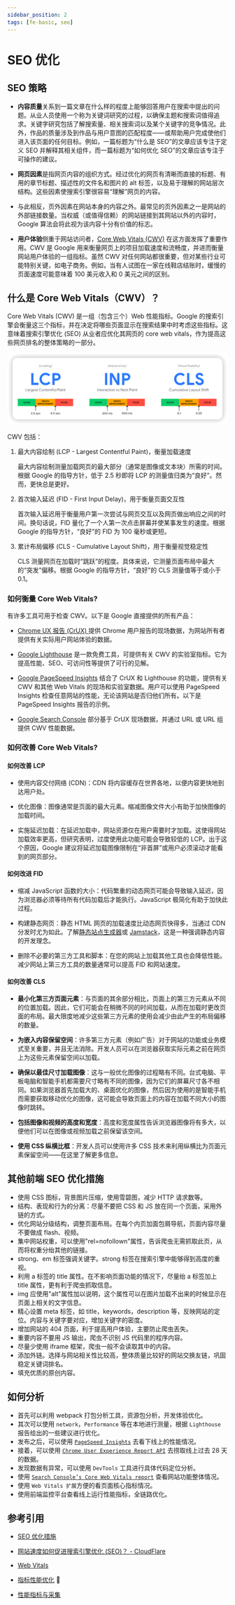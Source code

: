 ```yaml
---
sidebar_position: 2
tags: [fe-basic, seo]
---
```


# SEO 优化

## SEO 策略

- **内容质量**关系到一篇文章在什么样的程度上能够回答用户在搜索中提出的问题。从业人员使用一个称为关键词研究的过程，以确保主题和搜索词值得追求。关键字研究包括了解搜索量、相关搜索词以及某个关键字的竞争情况。此外，作品的质量涉及到作品与用户意图的匹配程度——或帮助用户完成使他们进入该页面的任何目标。例如，一篇标题为“什么是 SEO”的文章应该专注于定义 SEO 并解释其相关组件，而一篇标题为“如何优化 SEO”的文章应该专注于可操作的建议。

- **网页因素**是指网页内容的组织方式。经过优化的网页有清晰而直接的标题、有用的章节标题、描述性的文件名和图片的 alt 标签，以及易于理解的网站层次结构。这些因素使搜索引擎很容易“理解”网页的内容。

- 与此相反，页外因素在网站本身的内容之外。最常见的页外因素之一是网站的外部链接数量。当权威（或值得信赖）的网站链接到其网站以外的内容时，Google 算法会将此视为该内容十分有价值的标志。

- **用户体验**侧重于网站访问者，[Core Web Vitals (CWV)](https://www.cloudflare.com/zh-cn/learning/performance/what-are-core-web-vitals/) 在这方面发挥了重要作用。CWV 是 Google 用来衡量网页上的项目加载速度和流畅度，并进而衡量网站用户体验的一组指标。虽然 CWV 对任何网站都很重要，但对某些行业可能特别关键，如电子商务。例如，当有人试图在一家在线鞋店结账时，缓慢的页面速度可能意味着 100 美元收入和 0 美元之间的区别。

## 什么是 Core Web Vitals（CWV）？

Core Web Vitals (CWV) 是一组（包含三个）Web 性能指标。Google 的搜索引擎会衡量这三个指标，并在决定将哪些页面显示在搜索结果中时考虑这些指标。这意味着搜索引擎优化 (SEO) 从业者应优化其网页的 core web vitals，作为提高这些网页排名的整体策略的一部分。

![](./core-web-vitals.png)

CWV 包括：

1. 最大内容绘制 (LCP - Largest Contentful Paint)，衡量加载速度

   最大内容绘制测量加载网页的最大部分（通常是图像或文本块）所需的时间。
   根据 Google 的指导方针，低于 2.5 秒即将 LCP 的测量值归类为“良好”。然而，更快总是更好。

2. 首次输入延迟 (FID - First Input Delay)，用于衡量页面交互性

   首次输入延迟用于衡量用户第一次尝试与网页交互以及网页做出响应之间的时间。换句话说，FID 量化了一个人第一次点击屏幕并使某事发生的速度。根据 Google 的指导方针，“良好”的 FID 为 100 毫秒或更短。

3. 累计布局偏移 (CLS - Cumulative Layout Shift)，用于衡量视觉稳定性

   CLS 测量网页在加载时“跳跃”的程度。具体来说，它测量页面布局中最大的“突发”偏移。根据 Google 的指导方针，“良好”的 CLS 测量值等于或小于 0.1。

### 如何衡量 Core Web Vitals?

有许多工具可用于检查 CWV。以下是 Google 直接提供的所有产品：

- [Chrome UX 报告 (CrUX) ](https://developer.chrome.com/docs/crux?hl=zh-cn)提供 Chrome 用户报告的现场数据，为网站所有者提供有关实际用户网站体验的数据。

- [Google Lighthouse](https://developer.chrome.com/docs/lighthouse/overview?hl=zh-cn) 是一款免费工具，可提供有关 CWV 的实验室指标。它为提高性能、SEO、可访问性等提供了可行的见解。

- [Google PageSpeed Insights](https://pagespeed.web.dev/) 结合了 CrUX 和 Lighthouse 的功能，提供有关 CWV 和其他 Web Vitals 的现场和实验室数据。用户可以使用 PageSpeed Insights 检查任意网站的性能，无论该网站是否归他们所有。以下是 PageSpeed Insights 报告的示例。

- [Google Search Console](https://search.google.com/search-console/about) 部分基于 CrUX 现场数据，并通过 URL 或 URL 组提供 CWV 性能数据。

### 如何改善 Core Web Vitals?

#### 如何改善 LCP

- 使用内容交付网络 (CDN)：CDN 将内容缓存在世界各地，以便内容更快地到达用户处。

- 优化图像：图像通常是页面的最大元素。缩减图像文件大小有助于加快图像的加载时间。

- 实施延迟加载：在延迟加载中，网站资源仅在用户需要时才加载。这使得网站加载效率更高，但研究表明，过度使用此功能可能会导致较低的 LCP。出于这个原因，Google 建议将延迟加载图像限制在“非首屏”或用户必须滚动才能看到的网页部分。

#### 如何改进 FID

- 缩减 JavaScript 函数的大小：代码繁重的动态网页可能会导致输入延迟，因为浏览器必须等待所有代码加载后才能执行。JavaScript 极简化有助于加快此过程。

- 构建静态网页：静态 HTML 网页的加载速度比动态网页快得多，当通过 CDN 分发时尤为如此。了解[静态站点生成器](https://www.cloudflare.com/zh-cn/learning/performance/static-site-generator/)或 [Jamstack](https://www.cloudflare.com/zh-cn/learning/performance/what-is-jamstack/)，这是一种强调静态内容的开发理念。

- 删除不必要的第三方工具和脚本：在您的网站上加载其他工具也会降低性能。减少网站上第三方工具的数量通常可以提高 FID 和网站速度。

#### 如何改善 CLS

- **最小化第三方页面元素**：与页面的其余部分相比，页面上的第三方元素从不同的位置加载。因此，它们可能会在稍微不同的时间加载，从而在加载时更改页面的布局。最大限度地减少这些第三方元素的使用会减少由此产生的布局偏移的数量。

- **为嵌入内容保留空间**：许多第三方元素（例如广告）对于网站的功能或业务模式至关重要，并且无法消除。开发人员可以在浏览器获取实际元素之前在网页上为这些元素保留空间以加载。

- **确保以最佳尺寸加载图像**：这与一般优化图像的过程略有不同。台式电脑、平板电脑和智能手机都需要尺寸略有不同的图像，因为它们的屏幕尺寸各不相同。如果浏览器首先加载大的、桌面优化的图像，然后因为使用的是智能手机而需要获取移动优化的图像，这可能会导致页面上的内容在加载不同大小的图像时跳转。

- **包括图像和视频的高度和宽度**：高度和宽度属性告诉浏览器图像将有多大，以便他们可以在图像或视频加载之前保留该空间。

- **使用 CSS 纵横比框**：开发人员可以使用许多 CSS 技术来利用纵横比为页面元素保留空间——在这里了解更多信息。

## 其他前端 SEO 优化措施

- 使用 CSS 图标，背景图片压缩，使用雪碧图，减少 HTTP 请求数等。
- 结构、表现和行为的分离：尽量不要把 CSS 和 JS 放在同一个页面，采用外链的方式。
- 优化网站分级结构，调整页面布局。在每个内页加面包屑导航，页面内容尽量不要做成 flash、视频。
- 集中网站权重，可以使用"rel=nofollown"属性，告诉爬虫无需抓取此页，从而将权重分绐其他的链接。
- strong、em 标签强调关键字。strong 标签在搜索引擎中能够得到高度的重视。
- 利用 a 标签的 title 属性。在不影响页面功能的情况下，尽量绐 a 标签加上 title 属性，更有利于爬虫抓取信息。
- img 应使用"alt"属性加以说明，这个属性可以在图片加载不出来的时候显示在页面上相关的文字信息。
- 精心设置 meta 标签，如 title，keywords，description 等，反映网站的定位。内容与关键字要对应，增加关键字的密度。
- 增加网站的 404 页面，利于提高用户体验，主要防止爬虫丟失。
- 重要内容不要用 JS 输出，爬虫不识别 JS 代码里的程序内容。
- 尽量少使用 iframe 框架，爬虫一般不会读取其中的内容。
- 添加外链。选择与网站相关性比较高，整体质量比较好的网站交换友链，巩固稳定关键词排名。
- 填充优质的原创内容。

## 如何分析

- 首先可以利用 webpack 打包分析工具，资源包分析，开发体验优化。
- 其次可以使用 `network`，`Performance` 等在本地进行测量，根据 `Lighthouse` 报告给出的一些建议进行优化。
- 发布之后，可以使用 [`PageSpeed Insights`](https://pagespeed.web.dev/) 去看下线上的性能情况。
- 接着，可以使用 [`Chrome User Experience Report API`](https://developer.chrome.com/docs/crux) 去捞取线上过去 28 天的数据。
- 发现数据有异常，可以使用 `DevTools` 工具进行具体代码定位分析。
- 使用 [`Search Console’s Core Web Vitals report`](https://search.google.com/search-console/core-web-vitals) 查看网站功能整体情况。
- 使用 `Web Vitals 扩展`方便的看页面核心指标情况。
- 使用前端监控平台查看线上运行性能指标，全链路优化。

## 参考引用

- [SEO 优化措施](https://jonny-wei.github.io/blog/devops/performance/code.html#seo-%E4%BC%98%E5%8C%96%E6%8E%AA%E6%96%BD)

- [网站速度如何促进搜索引擎优化 (SEO)？ - CloudFlare](https://www.cloudflare.com/zh-cn/learning/performance/how-website-speed-boosts-seo/)

- [Web Vitals](https://web.dev/articles/vitals?hl=zh-cn)

- [指标性能优化](https://jonny-wei.github.io/blog/devops/performance/optimization.html) 🌟

- [性能指标与采集](https://jonny-wei.github.io/blog/devops/performance/indicator.html)
